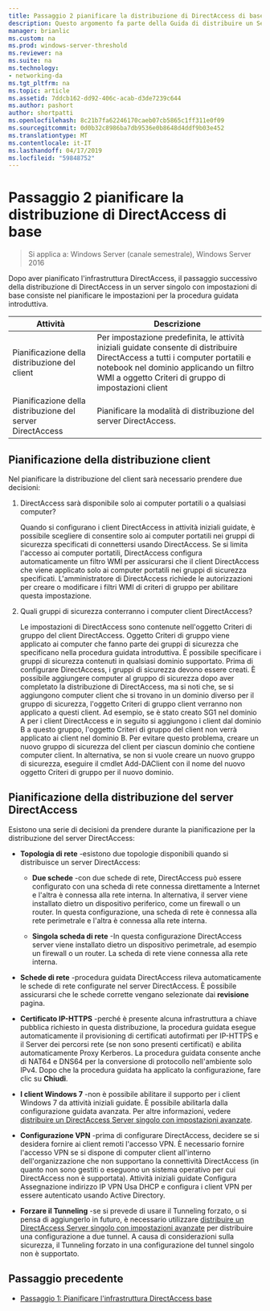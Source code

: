 ```yaml
---
title: Passaggio 2 pianificare la distribuzione di DirectAccess di base
description: Questo argomento fa parte della Guida di distribuire un Server DirectAccess singolo con l'introduzione avvio procedura guidata per Windows Server 2016
manager: brianlic
ms.custom: na
ms.prod: windows-server-threshold
ms.reviewer: na
ms.suite: na
ms.technology:
- networking-da
ms.tgt_pltfrm: na
ms.topic: article
ms.assetid: 7ddcb162-dd92-406c-acab-d3de7239c644
ms.author: pashort
author: shortpatti
ms.openlocfilehash: 8c21b7fa62246170caeb07cb5865c1ff311e0f09
ms.sourcegitcommit: 0d0b32c8986ba7db9536e0b8648d4ddf9b03e452
ms.translationtype: MT
ms.contentlocale: it-IT
ms.lasthandoff: 04/17/2019
ms.locfileid: "59848752"
---
```

# <a name="step-2-plan-the-basic-directaccess-deployment"></a>Passaggio 2 pianificare la distribuzione di DirectAccess di base

>Si applica a: Windows Server (canale semestrale), Windows Server 2016

Dopo aver pianificato l'infrastruttura DirectAccess, il passaggio successivo della distribuzione di DirectAccess in un server singolo con impostazioni di base consiste nel pianificare le impostazioni per la procedura guidata introduttiva.  
  
|Attività|Descrizione|  
|----|--------|  
|Pianificazione della distribuzione del client|Per impostazione predefinita, le attività iniziali guidate consente di distribuire DirectAccess a tutti i computer portatili e notebook nel dominio applicando un filtro WMI a oggetto Criteri di gruppo di impostazioni client|  
|Pianificazione della distribuzione del server DirectAccess|Pianificare la modalità di distribuzione del server DirectAccess.|  
  
## <a name="bkmk_2_1_client"></a>Pianificazione della distribuzione client  
Nel pianificare la distribuzione del client sarà necessario prendere due decisioni:  
  
1.  DirectAccess sarà disponibile solo ai computer portatili o a qualsiasi computer?  
  
    Quando si configurano i client DirectAccess in attività iniziali guidate, è possibile scegliere di consentire solo ai computer portatili nei gruppi di sicurezza specificati di connettersi usando DirectAccess. Se si limita l'accesso ai computer portatili, DirectAccess configura automaticamente un filtro WMI per assicurarsi che il client DirectAccess che viene applicato solo ai computer portatili nei gruppi di sicurezza specificati. L'amministratore di DirectAccess richiede le autorizzazioni per creare o modificare i filtri WMI di criteri di gruppo per abilitare questa impostazione.  
  
2.  Quali gruppi di sicurezza conterranno i computer client DirectAccess?  
  
    Le impostazioni di DirectAccess sono contenute nell'oggetto Criteri di gruppo del client DirectAccess. Oggetto Criteri di gruppo viene applicato ai computer che fanno parte dei gruppi di sicurezza che specificano nella procedura guidata introduttiva. È possibile specificare i gruppi di sicurezza contenuti in qualsiasi dominio supportato. Prima di configurare DirectAccess, i gruppi di sicurezza devono essere creati. È possibile aggiungere computer al gruppo di sicurezza dopo aver completato la distribuzione di DirectAccess, ma si noti che, se si aggiungono computer client che si trovano in un dominio diverso per il gruppo di sicurezza, l'oggetto Criteri di gruppo client verranno non applicato a questi client. Ad esempio, se è stato creato SG1 nel dominio A per i client DirectAccess e in seguito si aggiungono i client dal dominio B a questo gruppo, l'oggetto Criteri di gruppo del client non verrà applicato ai client nel dominio B. Per evitare questo problema, creare un nuovo gruppo di sicurezza del client per ciascun dominio che contiene computer client. In alternativa, se non si vuole creare un nuovo gruppo di sicurezza, eseguire il cmdlet Add-DAClient con il nome del nuovo oggetto Criteri di gruppo per il nuovo dominio.  
  
## <a name="bkmk_2_2_server"></a>Pianificazione della distribuzione del server DirectAccess  
Esistono una serie di decisioni da prendere durante la pianificazione per la distribuzione del server DirectAccess:  
  
-   **Topologia di rete** -esistono due topologie disponibili quando si distribuisce un server DirectAccess:  
  
    -   **Due schede** -con due schede di rete, DirectAccess può essere configurato con una scheda di rete connessa direttamente a Internet e l'altra è connessa alla rete interna. In alternativa, il server viene installato dietro un dispositivo periferico, come un firewall o un router. In questa configurazione, una scheda di rete è connessa alla rete perimetrale e l'altra è connessa alla rete interna.  
  
    -   **Singola scheda di rete** -In questa configurazione DirectAccess server viene installato dietro un dispositivo perimetrale, ad esempio un firewall o un router. La scheda di rete viene connessa alla rete interna.  
  
-   **Schede di rete** -procedura guidata DirectAccess rileva automaticamente le schede di rete configurate nel server DirectAccess. È possibile assicurarsi che le schede corrette vengano selezionate dai **revisione** pagina.  
  
-   **Certificato IP-HTTPS** -perché è presente alcuna infrastruttura a chiave pubblica richiesto in questa distribuzione, la procedura guidata esegue automaticamente il provisioning di certificati autofirmati per IP-HTTPS e il Server dei percorsi rete (se non sono presenti certificati) e abilita automaticamente Proxy Kerberos. La procedura guidata consente anche di NAT64 e DNS64 per la conversione di protocollo nell'ambiente solo IPv4. Dopo che la procedura guidata ha applicato la configurazione, fare clic su **Chiudi**.  
  
-   **I client Windows 7** -non è possibile abilitare il supporto per i client Windows 7 da attività iniziali guidate. È possibile abilitarla dalla configurazione guidata avanzata. Per altre informazioni, vedere [distribuire un DirectAccess Server singolo con impostazioni avanzate](../single-server-advanced/Deploy-a-Single-DirectAccess-Server-with-Advanced-Settings.md).  
  
-   **Configurazione VPN** -prima di configurare DirectAccess, decidere se si desidera fornire ai client remoti l'accesso VPN. È necessario fornire l'accesso VPN se si dispone di computer client all'interno dell'organizzazione che non supportano la connettività DirectAccess (in quanto non sono gestiti o eseguono un sistema operativo per cui DirectAccess non è supportata). Attività iniziali guidate Configura Assegnazione indirizzo IP VPN Usa DHCP e configura i client VPN per essere autenticato usando Active Directory.  
  
-   **Forzare il Tunneling** -se si prevede di usare il Tunneling forzato, o si pensa di aggiungerlo in futuro, è necessario utilizzare [distribuire un DirectAccess Server singolo con impostazioni avanzate](../single-server-advanced/Deploy-a-Single-DirectAccess-Server-with-Advanced-Settings.md) per distribuire una configurazione a due tunnel. A causa di considerazioni sulla sicurezza, il Tunneling forzato in una configurazione del tunnel singolo non è supportato.  
  
## <a name="BKMK_Links"></a>Passaggio precedente  
  
-   [Passaggio 1: Pianificare l'infrastruttura DirectAccess base](da-basic-plan-s1-infrastructure.md)  
  


